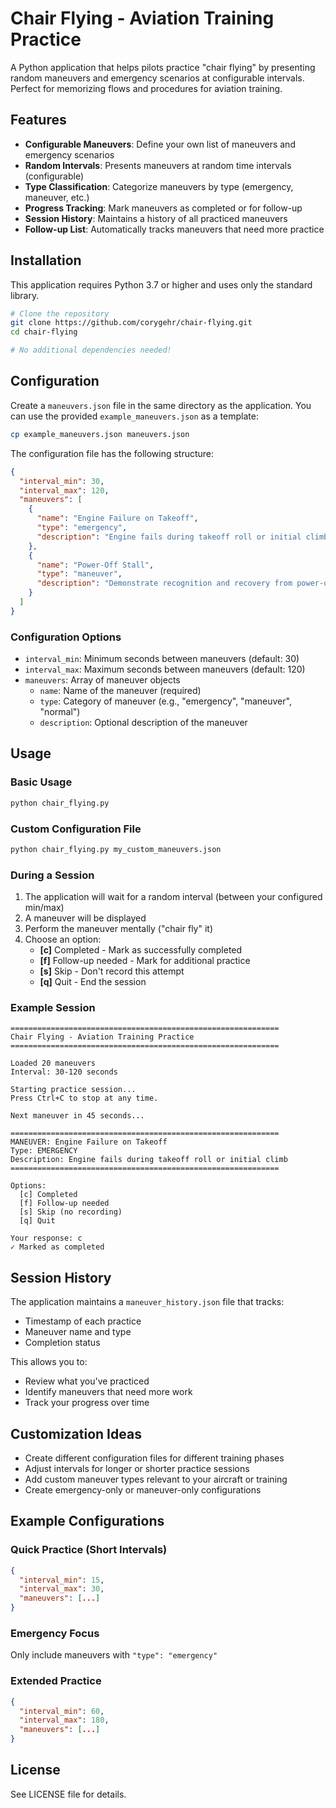 # Chair Flying - Aviation Training Practice

A Python application that helps pilots practice "chair flying" by presenting random maneuvers and emergency scenarios at configurable intervals. Perfect for memorizing flows and procedures for aviation training.

## Features

- **Configurable Maneuvers**: Define your own list of maneuvers and emergency scenarios
- **Random Intervals**: Presents maneuvers at random time intervals (configurable)
- **Type Classification**: Categorize maneuvers by type (emergency, maneuver, etc.)
- **Progress Tracking**: Mark maneuvers as completed or for follow-up
- **Session History**: Maintains a history of all practiced maneuvers
- **Follow-up List**: Automatically tracks maneuvers that need more practice

## Installation

This application requires Python 3.7 or higher and uses only the standard library.

```bash
# Clone the repository
git clone https://github.com/corygehr/chair-flying.git
cd chair-flying

# No additional dependencies needed!
```

## Configuration

Create a `maneuvers.json` file in the same directory as the application. You can use the provided `example_maneuvers.json` as a template:

```bash
cp example_maneuvers.json maneuvers.json
```

The configuration file has the following structure:

```json
{
  "interval_min": 30,
  "interval_max": 120,
  "maneuvers": [
    {
      "name": "Engine Failure on Takeoff",
      "type": "emergency",
      "description": "Engine fails during takeoff roll or initial climb"
    },
    {
      "name": "Power-Off Stall",
      "type": "maneuver",
      "description": "Demonstrate recognition and recovery from power-off stall"
    }
  ]
}
```

### Configuration Options

- `interval_min`: Minimum seconds between maneuvers (default: 30)
- `interval_max`: Maximum seconds between maneuvers (default: 120)
- `maneuvers`: Array of maneuver objects
  - `name`: Name of the maneuver (required)
  - `type`: Category of maneuver (e.g., "emergency", "maneuver", "normal")
  - `description`: Optional description of the maneuver

## Usage

### Basic Usage

```bash
python chair_flying.py
```

### Custom Configuration File

```bash
python chair_flying.py my_custom_maneuvers.json
```

### During a Session

1. The application will wait for a random interval (between your configured min/max)
2. A maneuver will be displayed
3. Perform the maneuver mentally ("chair fly" it)
4. Choose an option:
   - **[c]** Completed - Mark as successfully completed
   - **[f]** Follow-up needed - Mark for additional practice
   - **[s]** Skip - Don't record this attempt
   - **[q]** Quit - End the session

### Example Session

```
============================================================
Chair Flying - Aviation Training Practice
============================================================

Loaded 20 maneuvers
Interval: 30-120 seconds

Starting practice session...
Press Ctrl+C to stop at any time.

Next maneuver in 45 seconds...

============================================================
MANEUVER: Engine Failure on Takeoff
Type: EMERGENCY
Description: Engine fails during takeoff roll or initial climb
============================================================

Options:
  [c] Completed
  [f] Follow-up needed
  [s] Skip (no recording)
  [q] Quit

Your response: c
✓ Marked as completed
```

## Session History

The application maintains a `maneuver_history.json` file that tracks:
- Timestamp of each practice
- Maneuver name and type
- Completion status

This allows you to:
- Review what you've practiced
- Identify maneuvers that need more work
- Track your progress over time

## Customization Ideas

- Create different configuration files for different training phases
- Adjust intervals for longer or shorter practice sessions
- Add custom maneuver types relevant to your aircraft or training
- Create emergency-only or maneuver-only configurations

## Example Configurations

### Quick Practice (Short Intervals)
```json
{
  "interval_min": 15,
  "interval_max": 30,
  "maneuvers": [...]
}
```

### Emergency Focus
Only include maneuvers with `"type": "emergency"`

### Extended Practice
```json
{
  "interval_min": 60,
  "interval_max": 180,
  "maneuvers": [...]
}
```

## License

See LICENSE file for details.
